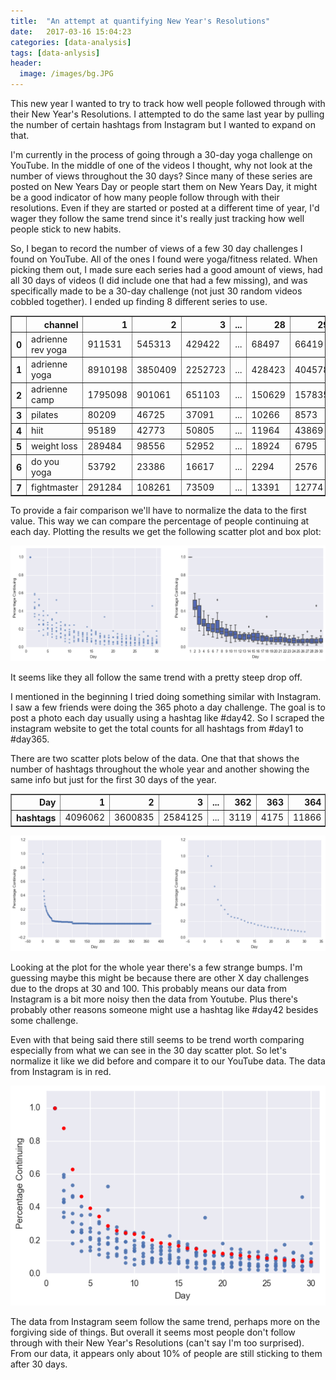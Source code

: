 ```yaml
---
title:  "An attempt at quantifying New Year's Resolutions"
date:   2017-03-16 15:04:23
categories: [data-analysis]
tags: [data-anlysis]
header:
  image: /images/bg.JPG
---
```


This new year I wanted to try to track how well people followed through with their New Year's Resolutions. I attempted to do the same last year by pulling the number of certain hashtags from Instagram but I wanted to expand on that.

I'm currently in the process of going through a 30-day yoga challenge on YouTube. In the middle of one of the videos I thought, why not look at the number of views throughout the 30 days? Since many of these series are posted on New Years Day or people start them on New Years Day, it might be a good indicator of how many people follow through with their resolutions. Even if they are started or posted at a different time of year, I'd wager they follow the same trend since it's really just tracking how well people stick to new habits.

So, I began to record the number of views of a few 30 day challenges I found on YouTube. All of the ones I found were yoga/fitness related. When picking them out, I made sure each series had a good amount of views, had all 30 days of videos (I did include one that had a few missing), and was specifically made to be a 30-day challenge (not just 30 random videos cobbled together). I ended up finding 8 different series to use.

<div>
<table border="1" class="dataframe">
  <thead>
    <tr style="text-align: right;">
      <th></th>
      <th>channel</th>
      <th>1</th>
      <th>2</th>
      <th>3</th>
      <th>...</th>
      <th>28</th>
      <th>29</th>
      <th>30</th>
    </tr>
  </thead>
  <tbody>
    <tr>
      <th>0</th>
      <td>adrienne rev yoga</td>
      <td>911531</td>
      <td>545313</td>
      <td>429422</td>
      <td>...</td>
      <td>68497</td>
      <td>66419</td>
      <td>62551</td>
    </tr>
    <tr>
      <th>1</th>
      <td>adrienne yoga</td>
      <td>8910198</td>
      <td>3850409</td>
      <td>2252723</td>
      <td>...</td>
      <td>428423</td>
      <td>404578</td>
      <td>419763</td>
    </tr>
    <tr>
      <th>2</th>
      <td>adrienne camp</td>
      <td>1795098</td>
      <td>901061</td>
      <td>651103</td>
      <td>...</td>
      <td>150629</td>
      <td>157835</td>
      <td>158397</td>
    </tr>
    <tr>
      <th>3</th>
      <td>pilates</td>
      <td>80209</td>
      <td>46725</td>
      <td>37091</td>
      <td>...</td>
      <td>10266</td>
      <td>8573</td>
      <td>10069</td>
    </tr>
    <tr>
      <th>4</th>
      <td>hiit</td>
      <td>95189</td>
      <td>42773</td>
      <td>50805</td>
      <td>...</td>
      <td>11964</td>
      <td>43869</td>
      <td>17306</td>
    </tr>
    <tr>
      <th>5</th>
      <td>weight loss</td>
      <td>289484</td>
      <td>98556</td>
      <td>52952</td>
      <td>...</td>
      <td>18924</td>
      <td>6795</td>
      <td>14210</td>
    </tr>
    <tr>
      <th>6</th>
      <td>do you yoga</td>
      <td>53792</td>
      <td>23386</td>
      <td>16617</td>
      <td>...</td>
      <td>2294</td>
      <td>2576</td>
      <td>3272</td>
    </tr>
    <tr>
      <th>7</th>
      <td>fightmaster</td>
      <td>291284</td>
      <td>108261</td>
      <td>73509</td>
      <td>...</td>
      <td>13391</td>
      <td>12774</td>
      <td>16571</td>
    </tr>
  </tbody>
</table>
</div>

To provide a fair comparison we'll have to normalize the data to the first value. This way we can compare the percentage of people continuing at each day. Plotting the results we get the following scatter plot and box plot:

![png](/images/30day_Challenge_Analysis_Blog_files/30day_Challenge_Analysis_Blog_14_0.png)

It seems like they all follow the same trend with a pretty steep drop off.

I mentioned in the beginning I tried doing something similar with Instagram. I saw a few friends were doing the 365 photo a day challenge. The goal is to post a photo each day usually using a hashtag like #day42. So I scraped the instagram website to get the total counts for all hashtags from #day1 to #day365. 

There are two scatter plots below of the data. One that that shows the number of hashtags throughout the whole year and another showing the same info but just for the first 30 days of the year.

<div>
<table border="1" class="dataframe">
  <thead>
    <tr style="text-align: right;">
      <th>Day</th>
      <th>1</th>
      <th>2</th>
      <th>3</th>
      <th>...</th>
      <th>362</th>
      <th>363</th>
      <th>364</th>
    </tr>
  </thead>
  <tbody>
    <tr>
      <th>hashtags</th>
      <td>4096062</td>
      <td>3600835</td>
      <td>2584125</td>
      <td>...</td>
      <td>3119</td>
      <td>4175</td>
      <td>11866</td>
    </tr>
  </tbody>
</table>
</div>

![png](/images/30day_Challenge_Analysis_Blog_files/30day_Challenge_Analysis_Blog_17_0.png)

Looking at the plot for the whole year there's a few strange bumps. I'm guessing maybe this might be because there are other X day challenges due to the drops at 30 and 100. This probably means our data from Instagram is a bit more noisy then the data from Youtube. Plus there's probably other reasons someone might use a hashtag like #day42 besides some challenge.

Even with that being said there still seems to be trend worth comparing especially from what we can see in the 30 day scatter plot. So let's normalize it like we did before and compare it to our YouTube data. The data from Instagram is in red.

![png](/images/30day_Challenge_Analysis_Blog_files/30day_Challenge_Analysis_Blog_20_0.png)

The data from Instagram seem follow the same trend, perhaps more on the forgiving side of things. But overall it seems most people don't follow through with their New Year's Resolutions (can't say I'm too surprised). From our data, it appears only about 10% of people are still sticking to them after 30 days.
